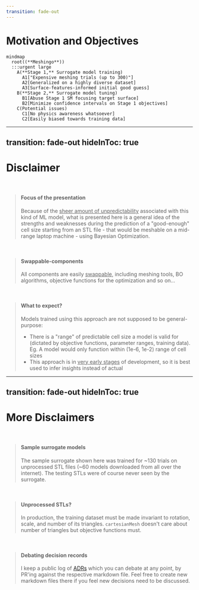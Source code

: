 ```yaml
---
transition: fade-out
---
```


# Motivation and Objectives

```mermaid
mindmap
  root((**Meshingo**))
  :::urgent large
    A(**Stage 1,** Surrogate model training)
      A1["Expensive meshing trials (up to 300)"]
      A2[Generalized on a highly diverse dataset]
      A3[Surface-features-informed initial good guess]
    B(**Stage 2,** Surrogate model tuning)
      B1[Abuse Stage 1 SM focusing target surface]
      B2[Minimize confidence intervals on Stage 1 objectives]
    C(Potential issues)
      C1[No physics awareness whatsoever]
      C2[Easily biased towards training data]
```


---
transition: fade-out
hideInToc: true
---

# Disclaimer

<br/>

> #### Focus of the presentation
> Because of the <ins>sheer amount of unpredictability</ins> associated with this kind of ML model,
> what is presented here is a general idea of the strengths and weaknesses during
> the prediction of a "good-enough" cell size starting from an STL file - that would be meshable on
> a mid-range laptop machine - using Bayesian Optimization.

<br/>

> #### Swappable-components
> All components are easily <ins>swappable</ins>, including meshing tools, BO algorithms,
> objective functions for the optimization and so on...

<br/>

> #### What to expect?
> Models trained using this approach are <vis>not supposed to be general-purpose</vis>:
> - There is a "range" of predictable cell size a model is valid for
>   (dictated by objective functions, parameter ranges, training data).
    Eg. A model would only function within (1e-6, 1e-2) range of cell sizes
> - This approach is in <ins>very early stages</ins> of development, so it is best used
>   to infer insights instead of actual 

---
transition: fade-out
hideInToc: true
---

# More Disclaimers

<br/>

> #### Sample surrogate models
> The sample surrogate shown here was trained for ~130 trials on unprocessed STL files
> (~60 models downloaded from all over the internet). The testing STLs were of course
> never seen by the surrogate.

<br/>

> #### Unprocessed STLs?
> In production, the training dataset must be made invariant to rotation, scale, and number
> of its triangles. `cartesianMesh` doesn't care about number of triangles but objective
> functions must. 

<br/>

> #### Debating decision records
> I keep a public log of [ADRs](https://github.com/FoamScience/meshingo)
> which you can debate at any point, by PR'ing against the respective markdown file. Feel free
> to create new markdown files there if you feel new decisions need to be discussed.
